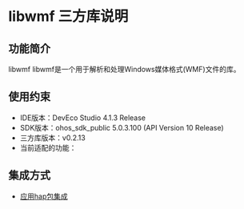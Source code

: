 # libwmf 三方库说明

## 功能简介

libwmf libwmf是一个用于解析和处理Windows媒体格式(WMF)文件的库。

## 使用约束

- IDE版本：DevEco Studio 4.1.3 Release
- SDK版本：ohos_sdk_public 5.0.3.100 (API Version 10 Release)
- 三方库版本：v0.2.13
- 当前适配的功能：

## 集成方式

- [应用hap包集成](docs/hap_integrate.md)
